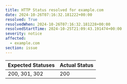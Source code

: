 ```yaml
---
title: HTTP Status resolved for example.com
date: 2024-10-26T07:16:32.181222+00:00
resolved: True
resolvedWhen: 2024-10-26T07:16:32.181228+00:00
resolvedStartTime: 2024-10-25T21:09:43.191474+00:00
severity: notice
affected:
  - example.com
section: issue
---
```


| Expected Statuses | Actual Status  |
|-------------------|----------------|
| 200, 301, 302 | 200 |
